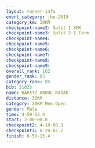```yaml
---
layout: runner-info 
event_category: jbu-2019 
category_km: 30KM 
checkpoint-name2: Split 1 SMK 
checkpoint-name3: Split 2 E Farm 
checkpoint-name4: 
checkpoint-name5: 
checkpoint-name6: 
checkpoint-name7: 
checkpoint-name8: 
checkpoint-name9: 
overall_rank: 162
gender_rank: 85
category_rank: 85
bib: 31025
name: HAFETZ ABDUL RAZAK
distance: 30KM
category: 30KM Men Open
gender: Male
time: 4-59-15.4
start: 2-00-00.0
checkpoint2: 4-18-08.3
checkpoint3: 6-24-02.7
finish: 6-59-15.4
---
```

